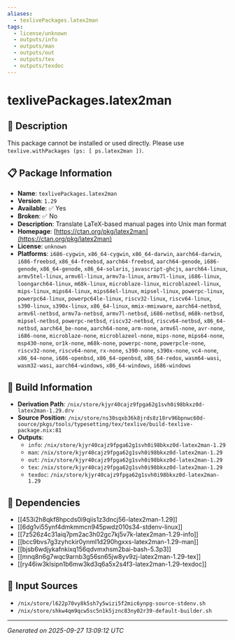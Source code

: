 ```yaml
---
aliases:
  - texlivePackages.latex2man
tags:
  - license/unknown
  - outputs/info
  - outputs/man
  - outputs/out
  - outputs/tex
  - outputs/texdoc
---
```


# texlivePackages.latex2man

## 📝 Description

This package cannot be installed or used directly. Please use `texlive.withPackages (ps: [ ps.latex2man ])`.


## 📋 Package Information

- **Name**: `texlivePackages.latex2man`
- **Version**: `1.29`
- **Available**: ✅ Yes
- **Broken**: ✅ No
- **Description**: Translate LaTeX-based manual pages into Unix man format
- **Homepage**: [https://ctan.org/pkg/latex2man](https://ctan.org/pkg/latex2man)
- **License**: `unknown`
- **Platforms**: `i686-cygwin`, `x86_64-cygwin`, `x86_64-darwin`, `aarch64-darwin`, `i686-freebsd`, `x86_64-freebsd`, `aarch64-freebsd`, `aarch64-genode`, `i686-genode`, `x86_64-genode`, `x86_64-solaris`, `javascript-ghcjs`, `aarch64-linux`, `armv5tel-linux`, `armv6l-linux`, `armv7a-linux`, `armv7l-linux`, `i686-linux`, `loongarch64-linux`, `m68k-linux`, `microblaze-linux`, `microblazeel-linux`, `mips-linux`, `mips64-linux`, `mips64el-linux`, `mipsel-linux`, `powerpc-linux`, `powerpc64-linux`, `powerpc64le-linux`, `riscv32-linux`, `riscv64-linux`, `s390-linux`, `s390x-linux`, `x86_64-linux`, `mmix-mmixware`, `aarch64-netbsd`, `armv6l-netbsd`, `armv7a-netbsd`, `armv7l-netbsd`, `i686-netbsd`, `m68k-netbsd`, `mipsel-netbsd`, `powerpc-netbsd`, `riscv32-netbsd`, `riscv64-netbsd`, `x86_64-netbsd`, `aarch64_be-none`, `aarch64-none`, `arm-none`, `armv6l-none`, `avr-none`, `i686-none`, `microblaze-none`, `microblazeel-none`, `mips-none`, `mips64-none`, `msp430-none`, `or1k-none`, `m68k-none`, `powerpc-none`, `powerpcle-none`, `riscv32-none`, `riscv64-none`, `rx-none`, `s390-none`, `s390x-none`, `vc4-none`, `x86_64-none`, `i686-openbsd`, `x86_64-openbsd`, `x86_64-redox`, `wasm64-wasi`, `wasm32-wasi`, `aarch64-windows`, `x86_64-windows`, `i686-windows`

## 🔧 Build Information

- **Derivation Path**: `/nix/store/kjyr40cajz9fpga62g1svh0i98bkxz0d-latex2man-1.29.drv`
- **Source Position**: `/nix/store/ns30sqxb36k8jrds8z18rv96bpnwc60d-source/pkgs/tools/typesetting/tex/texlive/build-texlive-package.nix:81`
- **Outputs**:
  - `info`:  `/nix/store/kjyr40cajz9fpga62g1svh0i98bkxz0d-latex2man-1.29`
  - `man`:  `/nix/store/kjyr40cajz9fpga62g1svh0i98bkxz0d-latex2man-1.29`
  - `out`:  `/nix/store/kjyr40cajz9fpga62g1svh0i98bkxz0d-latex2man-1.29`
  - `tex`:  `/nix/store/kjyr40cajz9fpga62g1svh0i98bkxz0d-latex2man-1.29`
  - `texdoc`:  `/nix/store/kjyr40cajz9fpga62g1svh0i98bkxz0d-latex2man-1.29`

## 🔗 Dependencies

- [[453i2h8qkf8hpcds0i9qiis1z3dncj56-latex2man-1.29]]
- [[6dg1vi55ynf4dmkmmcn945pwdz010s34-stdenv-linux]]
- [[7z526z4c31aiq7pm2ac3h02gc7kj5v7k-latex2man-1.29-info]]
- [[bcc9bvs7g3zyhckir0ynml1d290hgxxs-latex2man-1.29-man]]
- [[bjsb6wdjykafnkixq156qdvmxhsm2bai-bash-5.3p3]]
- [[mnq8n6g7wqc9arnb3g56sn65jw8yv9zj-latex2man-1.29-tex]]
- [[ry46iw3klsipn1b6mw3kd3q6a5x2s4f3-latex2man-1.29-texdoc]]

## 📁 Input Sources

- `/nix/store/l622p70vy8k5sh7y5wizi5f2mic6ynpg-source-stdenv.sh`
- `/nix/store/shkw4qm9qcw5sc5n1k5jznc83ny02r39-default-builder.sh`

---
*Generated on 2025-09-27 13:09:12 UTC*
